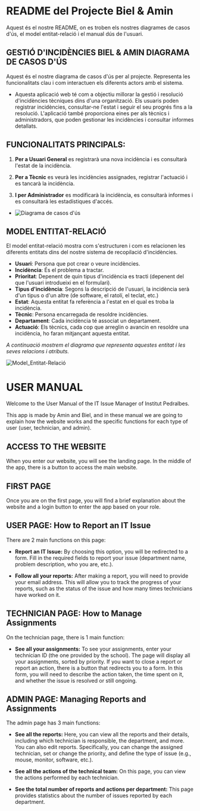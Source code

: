 # README del Projecte Biel & Amin

Aquest és el nostre README, on es troben els nostres diagrames de casos d'ús, el model entitat-relació i el manual dús de l'usuari.
  

## GESTIÓ D'INCIDÈNCIES BIEL & AMIN DIAGRAMA DE CASOS D'ÚS
Aquest és el nostre diagrama de casos d'ús per al projecte. Representa les funcionalitats clau i com interactuen els diferents actors amb el sistema.
- Aquesta aplicació web té com a objectiu millorar la gestió i resolució d'incidències tècniques dins d'una organització. Els usuaris poden registrar incidències, consultar-ne l'estat i seguir el seu progrés fins a la resolució. L'aplicació també proporciona eines per als tècnics i administradors, que poden gestionar les incidències i consultar informes detallats.


## FUNCIONALITATS PRINCIPALS:

1. **Per a Usuari General** es registrarà una nova incidència i es consultarà l'estat de la incidència.

2. **Per a Tècnic** es veurà les incidències assignades, registrar l'actuació i es tancarà la incidència.

3. **I per Administrador** es modificarà la incidència, es consultarà informes i es consultarà les estadístiques d'accés.

- ![Diagrama de casos d'ús ](https://github.com/user-attachments/assets/c2808011-e8ff-43b2-9f52-ec7b65faeafb)


## MODEL ENTITAT-RELACIÓ

El model entitat-relació mostra com s'estructuren i com es relacionen les diferents entitats dins del nostre sistema de recopilació d'incidències.

- **Usuari**: Persona que pot crear o veure incidències.  
- **Incidència**: És el problema a tractar.  
- **Prioritat**: Depenent de quin tipus d'incidència es tracti (depenent del que l'usuari introdueixi en el formulari).  
- **Tipus d'incidència**: Segons la descripció de l'usuari, la incidència serà d'un tipus o d'un altre (de software, el ratolí, el teclat, etc.)  
- **Estat**: Aquesta entitat fa referència a l'estat en el qual es troba la incidència.  
- **Tècnic**: Persona encarregada de resoldre incidències.  
- **Departament**: Cada incidència té associat un departament.  
- **Actuació**: Els tècnics, cada cop que arreglin o avancin en resoldre una incidència, ho faran mitjançant aquesta entitat.  

*A continuació mostrem el diagrama que representa aquestes entitat i les seves relacions i atributs.*

![Model_Entitat-Relació](php/img/Model_Entitat-Relació.png)

# USER MANUAL
Welcome to the User Manual of the IT Issue Manager of Institut Pedralbes.

This app is made by Amin and Biel, and in these manual we are going to explain how the website works and the specific functions for each type of user (user, technician, and admin).

## ACCESS TO THE WEBSITE
When you enter our website, you will see the landing page. In the middle of the app, there is a button to access the main website.

## FIRST PAGE
Once you are on the first page, you will find a brief explanation about the website and a login button to enter the app based on your role.

## USER PAGE: How to Report an IT Issue
There are 2 main functions on this page:
- **Report an IT Issue:**
 By choosing this option, you will be redirected to a form. Fill in the required fields to report your issue (department name, problem description, who you are, etc.).

- **Follow all your reports:**
 After making a report, you will need to provide your email address. This will allow you to track the progress of your reports, such as the status of the issue and how many times technicians have worked on it.



## TECHNICIAN PAGE: How to Manage Assignments
On the technician page, there is 1 main function:
- **See all your assignments:**
 To see your assignments, enter your technician ID (the one provided by the school). The page will display all your assignments, sorted by priority.
 If you want to close a report or report an action, there is a button that redirects you to a form. In this form, you will need to describe the action taken, the time spent on it, and whether the issue is resolved or still ongoing.


## ADMIN PAGE: Managing Reports and Assignments
The admin page has 3 main functions:
- **See all the reports:**
 Here, you can view all the reports and their details, including which technician is responsible, the department, and more. You can also edit reports. Specifically, you can change the assigned technician, set or change the priority, and define the type of issue (e.g., mouse, monitor, software, etc.).

- **See all the actions of the technical team:**
 On this page, you can view the actions performed by each technician.

- **See the total number of reports and actions per department:**
 This page provides statistics about the number of issues reported by each department.
